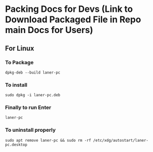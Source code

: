 # Packing Docs for Devs (Link to Download Packaged File in Repo main Docs for Users)

## For Linux

### To Package

`dpkg-deb --build laner-pc`

### To install

`sudo dpkg -i laner-pc.deb`

### Finally to run Enter

`laner-pc`

### To uninstall properly

`sudo apt remove laner-pc && sudo rm -rf /etc/xdg/autostart/laner-pc.desktop`
